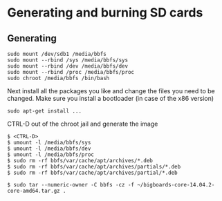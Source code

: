 # Generating and burning SD cards

## Generating
```
sudo mount /dev/sdb1 /media/bbfs
sudo mount --rbind /sys /media/bbfs/sys
sudo mount --rbind /dev /media/bbfs/dev
sudo mount --rbind /proc /media/bbfs/proc
sudo chroot /media/bbfs /bin/bash
```

Next install all the packages you like and change the files you need to be changed. Make sure you install a bootloader (in case of the x86 version)

```
sudo apt-get install ...
```

CTRL-D out of the chroot jail and generate the image
```
$ <CTRL-D>
$ umount -l /media/bbfs/sys
$ umount -l /media/bbfs/dev
$ umount -l /media/bbfs/proc
$ sudo rm -rf bbfs/var/cache/apt/archives/*.deb
$ sudo rm -rf bbfs/var/cache/apt/archives/partials/*.deb
$ sudo rm -rf bbfs/var/cache/apt/archives/partial/*.deb

$ sudo tar --numeric-owner -C bbfs -cz -f ~/bigboards-core-14.04.2-core-amd64.tar.gz . 
```
